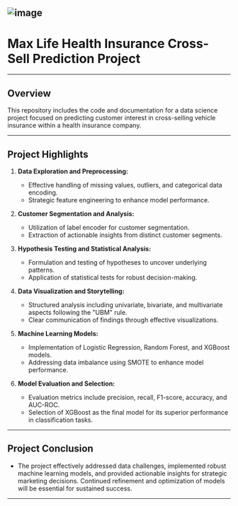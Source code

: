 ![image](https://github.com/user-attachments/assets/72f86d79-0c80-4cd6-859a-66cd986b911d)
---

# Max Life Health Insurance Cross-Sell Prediction Project

---

## **Overview**
This repository includes the code and documentation for a data science project focused on predicting customer interest in cross-selling vehicle insurance within a health insurance company.


---
## **Project Highlights**

1. **Data Exploration and Preprocessing:**
   - Effective handling of missing values, outliers, and categorical data encoding.
   - Strategic feature engineering to enhance model performance.

2. **Customer Segmentation and Analysis:**
   - Utilization of label encoder for customer segmentation.
   - Extraction of actionable insights from distinct customer segments.

3. **Hypothesis Testing and Statistical Analysis:**
   - Formulation and testing of hypotheses to uncover underlying patterns.
   - Application of statistical tests for robust decision-making.

4. **Data Visualization and Storytelling:**
   - Structured analysis including univariate, bivariate, and multivariate aspects following the "UBM" rule.
   - Clear communication of findings through effective visualizations.

5. **Machine Learning Models:**
   - Implementation of Logistic Regression, Random Forest, and XGBoost models.
   - Addressing data imbalance using SMOTE to enhance model performance.

6. **Model Evaluation and Selection:**
   - Evaluation metrics include precision, recall, F1-score, accuracy, and AUC-ROC.
   - Selection of XGBoost as the final model for its superior performance in classification tasks.
---

## **Project Conclusion**
   - The project effectively addressed data challenges, implemented robust machine learning models, and provided actionable insights for strategic marketing decisions. Continued refinement and optimization of models will be essential for sustained success.
---
